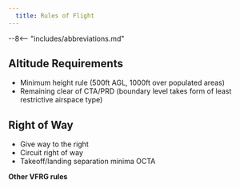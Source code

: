 ```yaml
---
  title: Rules of Flight
---
```


--8<-- "includes/abbreviations.md"

## Altitude Requirements
- Minimum height rule (500ft AGL, 1000ft over populated areas)
- Remaining clear of CTA/PRD (boundary level takes form of least restrictive airspace type)

## Right of Way
- Give way to the right
- Circuit right of way
- Takeoff/landing separation minima OCTA

**Other VFRG rules**